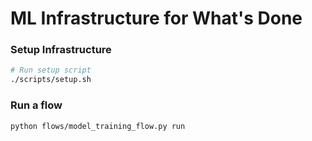 # ML Infrastructure for What's Done

### Setup Infrastructure

```bash
# Run setup script
./scripts/setup.sh
```

### Run a flow

```bash
python flows/model_training_flow.py run
```
